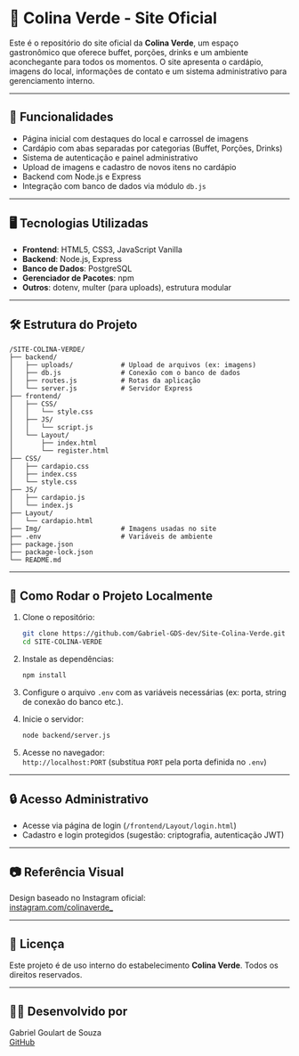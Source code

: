 
# 🌿 Colina Verde - Site Oficial

Este é o repositório do site oficial da **Colina Verde**, um espaço gastronômico que oferece buffet, porções, drinks e um ambiente aconchegante para todos os momentos. O site apresenta o cardápio, imagens do local, informações de contato e um sistema administrativo para gerenciamento interno.

---

## 📌 Funcionalidades

- Página inicial com destaques do local e carrossel de imagens
- Cardápio com abas separadas por categorias (Buffet, Porções, Drinks)
- Sistema de autenticação e painel administrativo
- Upload de imagens e cadastro de novos itens no cardápio
- Backend com Node.js e Express
- Integração com banco de dados via módulo `db.js`

---

## 🖥️ Tecnologias Utilizadas

- **Frontend**: HTML5, CSS3, JavaScript Vanilla
- **Backend**: Node.js, Express
- **Banco de Dados**: PostgreSQL
- **Gerenciador de Pacotes**: npm
- **Outros**: dotenv, multer (para uploads), estrutura modular

---

## 🛠️ Estrutura do Projeto

```
/SITE-COLINA-VERDE/
├── backend/
│   ├── uploads/            # Upload de arquivos (ex: imagens)
│   ├── db.js               # Conexão com o banco de dados
│   ├── routes.js           # Rotas da aplicação
│   └── server.js           # Servidor Express
├── frontend/
│   ├── CSS/
│   │   └── style.css
│   ├── JS/
│   │   └── script.js
│   └── Layout/
│       ├── index.html
│       └── register.html
├── CSS/
│   ├── cardapio.css
│   ├── index.css
│   └── style.css
├── JS/
│   ├── cardapio.js
│   └── index.js
├── Layout/
│   └── cardapio.html
├── Img/                    # Imagens usadas no site
├── .env                    # Variáveis de ambiente
├── package.json
├── package-lock.json
└── README.md
```

---

## 🚀 Como Rodar o Projeto Localmente

1. Clone o repositório:
   ```bash
   git clone https://github.com/Gabriel-GDS-dev/Site-Colina-Verde.git
   cd SITE-COLINA-VERDE
   ```

2. Instale as dependências:
   ```bash
   npm install
   ```

3. Configure o arquivo `.env` com as variáveis necessárias (ex: porta, string de conexão do banco etc.).

4. Inicie o servidor:
   ```bash
   node backend/server.js
   ```

5. Acesse no navegador:  
   `http://localhost:PORT` (substitua `PORT` pela porta definida no `.env`)

---

## 🔒 Acesso Administrativo

- Acesse via página de login (`/frontend/Layout/login.html`)
- Cadastro e login protegidos (sugestão: criptografia, autenticação JWT)

---

## 📷 Referência Visual

Design baseado no Instagram oficial:  
[instagram.com/colinaverde_](https://www.instagram.com/colinaverde_/)

---

## 📄 Licença

Este projeto é de uso interno do estabelecimento **Colina Verde**. Todos os direitos reservados.

---

## 👨‍💻 Desenvolvido por

Gabriel Goulart de Souza  
[GitHub](https://github.com/Gabriel-GDS-dev)
